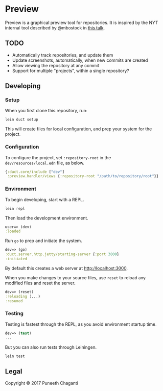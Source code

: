 # Preview

Preview is a graphical preview tool for repositories. It is inspired by the NYT
internal tool described by @mbostock in [this
talk](https://www.youtube.com/watch?v=fThhbt23SGM).

## TODO

- Automatically track repositories, and update them
- Update screenshots, automatically, when new commits are created
- Allow viewing the repository at any commit
- Support for multiple "projects", within a single repository?

## Developing

### Setup

When you first clone this repository, run:

```sh
lein duct setup
```

This will create files for local configuration, and prep your system
for the project.

### Configuration

To configure the project, set `:repository-root` in the
`dev/resources/local.edn` file, as below.

```clojure
{:duct.core/include ["dev"]
 :preview.handler/views {:repository-root "/path/to/repository/root"}}
```

### Environment

To begin developing, start with a REPL.

```sh
lein repl
```

Then load the development environment.

```clojure
user=> (dev)
:loaded
```

Run `go` to prep and initiate the system.

```clojure
dev=> (go)
:duct.server.http.jetty/starting-server {:port 3000}
:initiated
```

By default this creates a web server at <http://localhost:3000>.

When you make changes to your source files, use `reset` to reload any
modified files and reset the server.

```clojure
dev=> (reset)
:reloading (...)
:resumed
```

### Testing

Testing is fastest through the REPL, as you avoid environment startup
time.

```clojure
dev=> (test)
...
```

But you can also run tests through Leiningen.

```sh
lein test
```

## Legal

Copyright © 2017 Puneeth Chaganti
